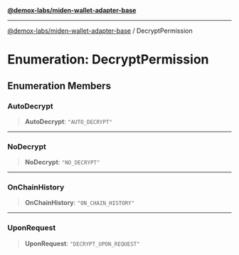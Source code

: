 [**@demox-labs/miden-wallet-adapter-base**](../README.md)

***

[@demox-labs/miden-wallet-adapter-base](../README.md) / DecryptPermission

# Enumeration: DecryptPermission

## Enumeration Members

### AutoDecrypt

> **AutoDecrypt**: `"AUTO_DECRYPT"`

***

### NoDecrypt

> **NoDecrypt**: `"NO_DECRYPT"`

***

### OnChainHistory

> **OnChainHistory**: `"ON_CHAIN_HISTORY"`

***

### UponRequest

> **UponRequest**: `"DECRYPT_UPON_REQUEST"`

